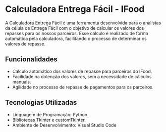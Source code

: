 # Calculadora Entrega Fácil - IFood

A Calculadora Entrega Fácil é uma ferramenta desenvolvida para o analistas da célula de Entrega Fácil com o objetivo de calcular os valores dos repasses para os nossos parceiros. Esse cálculo é realizado de forma automática pela calculadora, facilitando o processo de determinar os valores de repasse.

## Funcionalidades

- Cálculo automático dos valores de repasse para parceiros do IFood.
- Facilidade na obtenção dos valores, sem a necessidade de cálculos manuais.
- Agilidade no processo de repasse de pagamentos para os parceiros.

## Tecnologias Utilizadas

- Linguagem de Programação: Python.
- Bibliotecas Tkinter e customTkinter.
- Ambiente de Desenvolvimento: Visual Studio Code 

